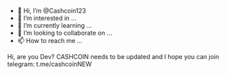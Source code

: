 - 👋 Hi, I’m @Cashcoin123
- 👀 I’m interested in ...
- 🌱 I’m currently learning ...
- 💞️ I’m looking to collaborate on ...
- 📫 How to reach me ...

<!---
Cashcoin123/Cashcoin123 is a ✨ special ✨ repository because its `README.md` (this file) appears on your GitHub profile.
You can click the Preview link to take a look at your changes.
--->
Hi, are you Dev? CASHCOIN needs to be updated and I hope you can join
telegram: t.me/cashcoinNEW
